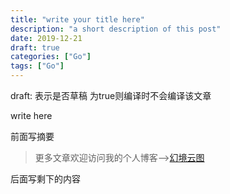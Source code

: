 ```yaml
---
title: "write your title here"
description: "a short description of this post"
date: 2019-12-21
draft: true
categories: ["Go"]
tags: ["Go"]
---
```


draft: 表示是否草稿 为true则编译时不会编译该文章

write here

前面写摘要

<!--more-->

> 更多文章欢迎访问我的个人博客-->[幻境云图](https://www.lixueduan.com/)

后面写剩下的内容